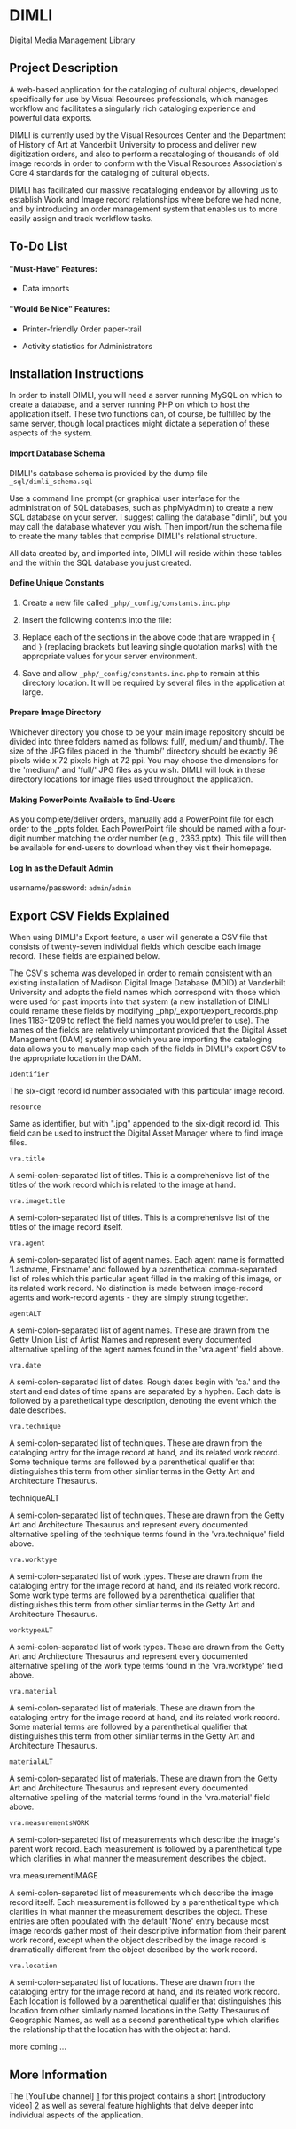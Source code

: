 DIMLI
=====

Digital Media Management Library

Project Description
-------------------

A web-based application for the cataloging of cultural objects, developed specifically for use by Visual Resources professionals, which manages workflow and facilitates a singularly rich cataloging experience and powerful data exports.

DIMLI is currently used by the Visual Resources Center and the Department of History of Art at Vanderbilt University to process and deliver new digitization orders, and also to perform a recataloging of thousands of old image records in order to conform with the Visual Resources Association's Core 4 standards for the cataloging of cultural objects.

DIMLI has facilitated our massive recataloging endeavor by allowing us to establish Work and Image record relationships where before we had none, and by introducing an order management system that enables us to more easily assign and track workflow tasks.

To-Do List
----------

#### "Must-Have" Features:

+ Data imports

#### "Would Be Nice" Features:

+ Printer-friendly Order paper-trail

+ Activity statistics for Administrators

Installation Instructions
-------------------------

In order to install DIMLI, you will need a server running MySQL on which to create a database, and a server running PHP on which to host the application itself. These two functions can, of course, be fulfilled by the same server, though local practices might dictate a seperation of these aspects of the system.

#### Import Database Schema

DIMLI's database schema is provided by the dump file `_sql/dimli_schema.sql`

Use a command line prompt (or graphical user interface for the administration of SQL databases, such as phpMyAdmin) to create a new SQL database on your server. I suggest calling the database "dimli", but you may call the database whatever you wish. Then import/run the schema file to create the many tables that comprise DIMLI's relational structure.

All data created by, and imported into, DIMLI will reside within these tables and the within the SQL database you just created.

#### Define Unique Constants

1) Create a new file called `_php/_config/constants.inc.php`

2) Insert the following contents into the file:

    <?php
    /* 
    DATABASE CONSTANTS
    ------------------
    Define the specifics of your server environment */

    define('DB_SERVER', '{your.server.url.here}');
    define('DB_USER', '{yourDatabaseUsername}');
    define('DB_PASS', '{yourDatabasePassword}');
    define('DB_NAME', '{yourDatabaseName}');

    $DB_NAME = DB_NAME;

    
    ROOT DOMAIN OF YOUR DIMLI DIRECTORY 
    ----------------------------------------------
        Examples:
        "http://dimli.library.vanderbilt.edu"
        "http://mywebsite.com"  */

    define('webroot','{yourDomain}');
    $webroot = webroot;
    
    /*
    DEFINE SITE TITLE
    ----------------------------------------------
        Example:

        "dimli: Library Exhibits" */

    define('site_title', 'dimli');
    $site_title = site_title;

       /*
    DEFINE ENCRYPTION SALT
    ----------------------
    Define a salt parameter to pass into the crypt function */

    define('SALT', '19ReXiNSuLaRuM23');

    DEFINE IMAGE FILEPATH
    ---------------------
    Define the filepath for the directory that stores your JPG archive 
    Examples:
   "../MyImageFiles/"
   "http://hosted.image.repository.edu/images/" */

    define('IMAGE_DIR', '{filepathOfYourImageDirectory}');

    /* 
    DEFINE IMAGE FOLDER FOR TIMTHUMB PLUGIN
    ----------------------------------------
        Examples:
       "MyImageFiles/"
       "images/"
       "exhibits/images/"    - note necessary forward slash */

    define('image_src', '{imagesFolderOrPath}');
    $image_src = image_src;

    /* 
    OTHER CONSTANTS
    ---------------
    */
    
    define('DIR', dirname(__DIR__).'/');


3) Replace each of the sections in the above code that are wrapped in `{` and `}` (replacing brackets but leaving single quotation marks) with the appropriate values for your server environment.

4) Save and allow `_php/_config/constants.inc.php` to remain at this directory location. It will be required by several files in the application at large.

#### Prepare Image Directory

Whichever directory you chose to be your main image repository should be divided into three folders named as follows: full/, medium/ and thumb/. The size of the JPG files placed in the 'thumb/' directory should be exactly 96 pixels wide x 72 pixels high at 72 ppi. You may choose the dimensions for the 'medium/' and 'full/' JPG files as you wish. DIMLI will look in these directory locations for image files used throughout the application.

#### Making PowerPoints Available to End-Users

As you complete/deliver orders, manually add a PowerPoint file for each order to the _ppts folder. Each PowerPoint file should be named with a four-digit number matching the order number (e.g., 2363.pptx). This file will then be available for end-users to download when they visit their homepage.

#### Log In as the Default Admin

username/password: `admin`/`admin`

Export CSV Fields Explained
---------------------------

When using DIMLI's Export feature, a user will generate a CSV file that consists of twenty-seven individual fields which descibe each image record. These fields are explained below.

The CSV's schema was developed in order to remain consistent with an existing installation of Madison Digital Image Database (MDID) at Vanderbilt University and adopts the field names which correspond with those which were used for past imports into that system (a new installation of DIMLI could rename these fields by modifying _php/_export/export_records.php lines 1183-1209 to reflect the field names you would prefer to use). The names of the fields are relatively unimportant provided that the Digital Asset Management (DAM) system into which you are importing the cataloging data allows you to manually map each of the fields in DIMLI's export CSV to the appropriate location in the DAM.

    Identifier

The six-digit record id number associated with this particular image record.

    resource

Same as identifier, but with ".jpg" appended to the six-digit record id. This field can be used to instruct the Digital Asset Manager where to find image files.

    vra.title

A semi-colon-separated list of titles. This is a comprehenisve list of the titles of the work record which is related to the image at hand.

    vra.imagetitle

A semi-colon-separated list of titles. This is a comprehenisve list of the titles of the image record itself.

    vra.agent

A semi-colon-separated list of agent names. Each agent name is formatted 'Lastname, Firstname' and followed by a parenthetical comma-separated list of roles which this particular agent filled in the making of this image, or its related work record. No distinction is made between image-record agents and work-record agents - they are simply strung together.

    agentALT

A semi-colon-separated list of agent names. These are drawn from the Getty Union List of Artist Names and represent every documented alternative spelling of the agent names found in the 'vra.agent' field above.

    vra.date

A semi-colon-separated list of dates. Rough dates begin with 'ca.' and the start and end dates of time spans are separated by a hyphen. Each date is followed by a parethetical type description, denoting the event which the date describes.

    vra.technique

A semi-colon-separated list of techniques. These are drawn from the cataloging entry for the image record at hand, and its related work record. Some technique terms are followed by a parenthetical qualifier that distinguishes this term from other simliar terms in the Getty Art and Architecture Thesaurus.

   techniqueALT

 A semi-colon-separated list of techniques. These are drawn from the Getty Art and Architecture Thesaurus and represent every documented alternative spelling of the technique terms found in the 'vra.technique' field above.

    vra.worktype

A semi-colon-separated list of work types. These are drawn from the cataloging entry for the image record at hand, and its related work record. Some work type terms are followed by a parenthetical qualifier that distinguishes this term from other simliar terms in the Getty Art and Architecture Thesaurus.

    worktypeALT

A semi-colon-separated list of work types. These are drawn from the Getty Art and Architecture Thesaurus and represent every documented alternative spelling of the work type terms found in the 'vra.worktype' field above.

    vra.material

A semi-colon-separated list of materials. These are drawn from the cataloging entry for the image record at hand, and its related work record. Some material terms are followed by a parenthetical qualifier that distinguishes this term from other simliar terms in the Getty Art and Architecture Thesaurus.

    materialALT

A semi-colon-separated list of materials. These are drawn from the Getty Art and Architecture Thesaurus and represent every documented alternative spelling of the material terms found in the 'vra.material' field above.

    vra.measurementsWORK

A semi-colon-separeted list of measurements which describe the image's parent work record. Each measurement is followed by a parenthetical type which clarifies in what manner the measurement describes the object.

   vra.measurementIMAGE

 A semi-colon-separeted list of measurements which describe the image record itself. Each measurement is followed by a parenthetical type which clarifies in what manner the measurement describes the object. These entries are often populated with the default 'None' entry because most image records gather most of their descriptive information from their parent work record, except when the object described by the image record is dramatically different from the object described by the work record.

    vra.location

A semi-colon-separated list of locations. These are drawn from the cataloging entry for the image record at hand, and its related work record. Each location is followed by a parenthetical qualifier that distinguishes this location from other simliarly named locations in the Getty Thesaurus of Geographic Names, as well as a second parenthetical type which clarifies the relationship that the location has with the object at hand.

more coming ...

More Information
----------------

The [YouTube channel] [1] for this project contains a short [introductory video] [2] as well as several feature highlights that delve deeper into individual aspects of the application.

[1]: http://www.youtube.com/channel/UCNavkQ4OuUO2idBjNfaq2zg
[2]: http://www.youtube.com/watch?v=k34agI23-jg

